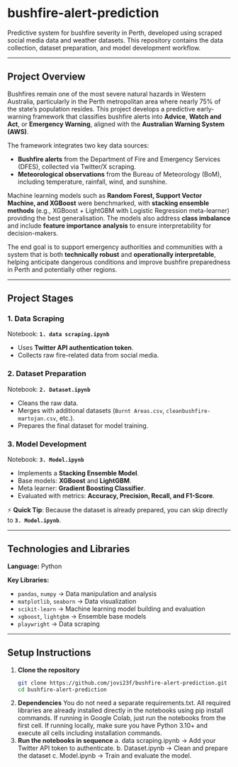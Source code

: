 # bushfire-alert-prediction
Predictive system for bushfire severity in Perth, developed using scraped social media data and weather datasets. This repository contains the data collection, dataset preparation, and model development workflow.

---

## Project Overview
Bushfires remain one of the most severe natural hazards in Western Australia, particularly in the Perth metropolitan area where nearly 75% of the state’s population resides. This project develops a predictive early-warning framework that classifies bushfire alerts into **Advice**, **Watch and Act**, or **Emergency Warning**, aligned with the **Australian Warning System (AWS)**.  

The framework integrates two key data sources:  
- **Bushfire alerts** from the Department of Fire and Emergency Services (DFES), collected via Twitter/X scraping.  
- **Meteorological observations** from the Bureau of Meteorology (BoM), including temperature, rainfall, wind, and sunshine.  

Machine learning models such as **Random Forest, Support Vector Machine, and XGBoost** were benchmarked, with **stacking ensemble methods** (e.g., XGBoost + LightGBM with Logistic Regression meta-learner) providing the best generalisation. The models also address **class imbalance** and include **feature importance analysis** to ensure interpretability for decision-makers.  

The end goal is to support emergency authorities and communities with a system that is both **technically robust** and **operationally interpretable**, helping anticipate dangerous conditions and improve bushfire preparedness in Perth and potentially other regions.

---

## Project Stages

### 1. Data Scraping
Notebook: **`1. data scraping.ipynb`**  
- Uses **Twitter API authentication token**.  
- Collects raw fire-related data from social media.  

### 2. Dataset Preparation
Notebook: **`2. Dataset.ipynb`**  
- Cleans the raw data.  
- Merges with additional datasets (`Burnt Areas.csv`, `cleanbushfire-martojan.csv`, etc.).  
- Prepares the final dataset for model training.  

### 3. Model Development
Notebook: **`3. Model.ipynb`**  
- Implements a **Stacking Ensemble Model**.  
- Base models: **XGBoost** and **LightGBM**.  
- Meta learner: **Gradient Boosting Classifier**.  
- Evaluated with metrics: **Accuracy, Precision, Recall, and F1-Score**.  

⚡ **Quick Tip**: Because the dataset is already prepared, you can skip directly to **`3. Model.ipynb`**.  

---

## Technologies and Libraries

**Language:** Python  

**Key Libraries:**
- `pandas`, `numpy` → Data manipulation and analysis  
- `matplotlib`, `seaborn` → Data visualization  
- `scikit-learn` → Machine learning model building and evaluation  
- `xgboost`, `lightgbm` → Ensemble base models  
- `playwright` → Data scraping  
---

## Setup Instructions

1. **Clone the repository**
   ```bash
   git clone https://github.com/jovi23f/bushfire-alert-prediction.git
   cd bushfire-alert-prediction
2. **Dependencies**
   You do not need a separate requirements.txt. All required libraries are already installed directly in the notebooks using pip install commands.
   If running in Google Colab, just run the notebooks from the first cell.
   If running locally, make sure you have Python 3.10+ and execute all cells including installation commands.
3. **Run the notebooks in sequence**
   a. data scraping.ipynb → Add your Twitter API token to authenticate.
   b. Dataset.ipynb → Clean and prepare the dataset
   c. Model.ipynb → Train and evaluate the model.
